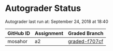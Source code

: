 # Autograder Status
Autograder last run at: September 24, 2018 at 18:40

| GitHub ID | Assignment | Graded Branch |
|-----------|------------|---------------|
| mosahor | a2 | [graded-f707cf](https://github.com/Fall2018COMP401-001/a2-mosahor/tree/graded-f707cf) | 
